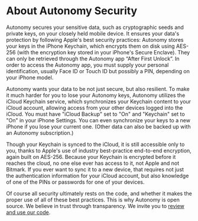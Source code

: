 # About Autonomy Security

Autonomy secures your sensitive data, such as cryptographic seeds and private keys, on your closely held mobile device. It ensures your data's protection by following Apple's best security practices: Autonomy stores your keys in the iPhone Keychain, which encrypts them on disk using AES-256 (with the encryption key stored in your iPhone's Secure Enclave). They can only be retrieved through the Autonomy app “After First Unlock”. In order to access the Autonomy app, you must supply your personal identification, usually Face ID or Touch ID but possibly a PIN, depending on your iPhone model.

Autonomy wants your data to be not just secure, but also resilient. To make it much harder for you to lose your Autonomy keys, Autonomy utilizes the iCloud Keychain service, which synchronizes your Keychain content to your iCloud account, allowing access from your other devices logged into the iCloud. You must have "iCloud Backup" set to "On" and "Keychain" set to "On" in your iPhone Settings. You can even synchronize your keys to a new iPhone if you lose your current one. (Other data can also be backed up with an Autonomy subscription.)

Though your Keychain is synced to the iCloud, it is still accessible only to you, thanks to Apple's use of industry best-practice end-to-end encryption, again built on AES-256. Because your Keychain is encrypted before it reaches the cloud, no one else ever has access to it, not Apple and not Bitmark. If you ever want to sync it to a new device, that requires not just the authentication information for your iCloud account, but also knowledge of one of the PINs or passwords for one of your devices.

Of course all security ultimately rests on the code, and whether it makes the proper use of all of these best practices. This is why Autonomy is open source. We believe in trust through transparency. We invite you to [review and use our code](https://github.com/bitmark-inc/autonomy-client).